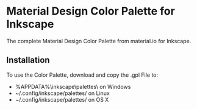 # Material Design Color Palette for Inkscape
The complete Material Design Color Palette from material.io for Inkscape.

## Installation
To use the Color Palette, download and copy the .gpl File to:
  * %APPDATA%\inkscape\palettes\ on Windows
  * ~/.config/inkscape/palettes/ on Linux
  * ~/.config/inkscape/palettes/ on OS X
